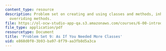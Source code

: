 ```yaml
---
content_type: resource
description: Problem set on creating and using classes and methods, inheritance, and
  overriding methods.
file: https://ol-ocw-studio-app-qa.s3.amazonaws.com/courses/6-00-introduction-to-computer-science-and-programming-fall-2008/e860d0f03b93ba978f79aa3fb8d5a3ca_pset9.pdf
file_type: application/pdf
resourcetype: Document
title: 'Problem Set 9: As If You Needed More Classes'
uid: e860d0f0-3b93-ba97-8f79-aa3fb8d5a3ca
---
```

